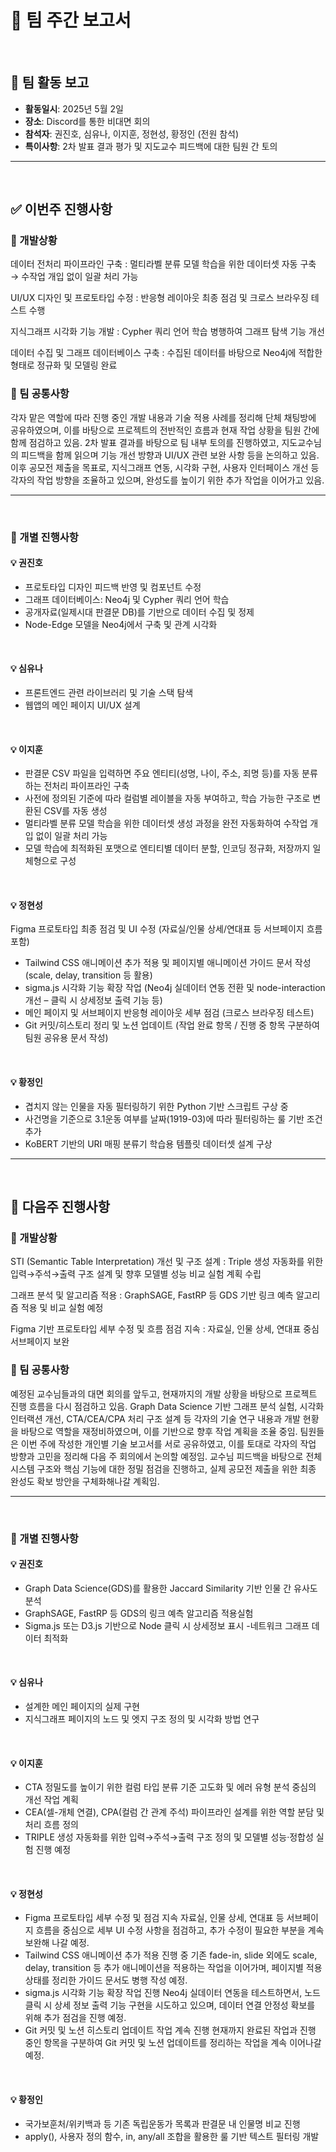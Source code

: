 # 📝 팀 주간 보고서

<br>

## 📍 팀 활동 보고

- **활동일시**: 2025년 5월 2일  
- **장소**: Discord를 통한 비대면 회의  
- **참석자**: 권진호, 심유나, 이지훈, 정현성, 황정인 (전원 참석)
- **특이사항**: 2차 발표 결과 평가 및 지도교수 피드백에 대한 팀원 간 토의

---

<br>

## ✅ 이번주 진행사항 

### 🔹 개발상황 

데이터 전처리 파이프라인 구축 : 멀티라벨 분류 모델 학습을 위한 데이터셋 자동 구축 → 수작업 개입 없이 일괄 처리 가능

UI/UX 디자인 및 프로토타입 수정 : 반응형 레이아웃 최종 점검 및 크로스 브라우징 테스트 수행

지식그래프 시각화 기능 개발 : Cypher 쿼리 언어 학습 병행하여 그래프 탐색 기능 개선

데이터 수집 및 그래프 데이터베이스 구축 : 수집된 데이터를 바탕으로 Neo4j에 적합한 형태로 정규화 및 모델링 완료


### 🔸 팀 공통사항 

각자 맡은 역할에 따라 진행 중인 개발 내용과 기술 적용 사례를 정리해 단체 채팅방에 공유하였으며, 이를 바탕으로 프로젝트의 전반적인 흐름과 현재 작업 상황을 팀원 간에 함께 점검하고 있음.
2차 발표 결과를 바탕으로 팀 내부 토의를 진행하였고, 지도교수님의 피드백을 함께 읽으며 기능 개선 방향과 UI/UX 관련 보완 사항 등을 논의하고 있음.
이후 공모전 제출을 목표로, 지식그래프 연동, 시각화 구현, 사용자 인터페이스 개선 등 각자의 작업 방향을 조율하고 있으며, 완성도를 높이기 위한 추가 작업을 이어가고 있음.

---

<br>

### 👤 개별 진행사항

#### 💡 권진호 

- 프로토타입 디자인 피드백 반영 및 컴포넌트 수정
- 그래프 데이터베이스: Neo4j 및 Cypher 쿼리 언어 학습
- 공개자료(일제시대 판결문 DB)를 기반으로 데이터 수집 및 정제
- Node-Edge 모델을 Neo4j에서 구축 및 관계 시각화



<br>

#### 💡 심유나 

- 프론트엔드 관련 라이브러리 및 기술 스택 탐색
- 웹앱의 메인 페이지 UI/UX 설계



<br>

#### 💡 이지훈 

- 판결문 CSV 파일을 입력하면 주요 엔티티(성명, 나이, 주소, 죄명 등)를 자동 분류하는 전처리 파이프라인 구축
- 사전에 정의된 기준에 따라 컬럼별 레이블을 자동 부여하고, 학습 가능한 구조로 변환된 CSV를 자동 생성
- 멀티라벨 분류 모델 학습을 위한 데이터셋 생성 과정을 완전 자동화하여 수작업 개입 없이 일괄 처리 가능
- 모델 학습에 최적화된 포맷으로 엔티티별 데이터 분할, 인코딩 정규화, 저장까지 일체형으로 구성



<br>

#### 💡 정현성 

Figma 프로토타입 최종 점검 및 UI 수정 (자료실/인물 상세/연대표 등 서브페이지 흐름 포함)
- Tailwind CSS 애니메이션 추가 적용 및 페이지별 애니메이션 가이드 문서 작성 (scale, delay, transition 등 활용)
- sigma.js 시각화 기능 확장 작업 (Neo4j 실데이터 연동 전환 및 node-interaction 개선 – 클릭 시 상세정보 출력 기능 등)
- 메인 페이지 및 서브페이지 반응형 레이아웃 세부 점검 (크로스 브라우징 테스트)
- Git 커밋/히스토리 정리 및 노션 업데이트 (작업 완료 항목 / 진행 중 항목 구분하여 팀원 공유용 문서 작성)



  
<br>

#### 💡 황정인 

- 겹치지 않는 인물을 자동 필터링하기 위한 Python 기반 스크립트 구상 중
- 사건명을 기준으로 3.1운동 여부를 날짜(1919-03)에 따라 필터링하는 룰 기반 조건 추가
- KoBERT 기반의 URI 매핑 분류기 학습용 템플릿 데이터셋 설계 구상



---

<br>

## 📌 다음주 진행사항

### 🔹 개발상황 

STI (Semantic Table Interpretation) 개선 및 구조 설계 : Triple 생성 자동화를 위한 입력→주석→출력 구조 설계 및 향후 모델별 성능 비교 실험 계획 수립

그래프 분석 및 알고리즘 적용 : GraphSAGE, FastRP 등 GDS 기반 링크 예측 알고리즘 적용 및 비교 실험 예정

Figma 기반 프로토타입 세부 수정 및 흐름 점검 지속 : 자료실, 인물 상세, 연대표 중심 서브페이지 보완




### 🔸 팀 공통사항 

예정된 교수님들과의 대면 회의를 앞두고, 현재까지의 개발 상황을 바탕으로 프로젝트 진행 흐름을 다시 점검하고 있음.
Graph Data Science 기반 그래프 분석 실험, 시각화 인터랙션 개선, CTA/CEA/CPA 처리 구조 설계 등 각자의 기술 연구 내용과 개발 현황을 바탕으로 역할을 재정비하였으며, 이를 기반으로 향후 작업 계획을 조율 중임. 팀원들은 이번 주에 작성한 개인별 기술 보고서를 서로 공유하였고, 이를 토대로 각자의 작업 방향과 고민을 정리해 다음 주 회의에서 논의할 예정임. 교수님 피드백을 바탕으로 전체 시스템 구조와 핵심 기능에 대한 정밀 점검을 진행하고, 실제 공모전 제출을 위한 최종 완성도 확보 방안을 구체화해나갈 계획임.




---

<br>

### 👤 개별 진행사항

#### 💡 권진호  

- Graph Data Science(GDS)를 활용한 Jaccard Similarity 기반 인물 간 유사도 분석 
- GraphSAGE, FastRP 등 GDS의 링크 예측 알고리즘 적용실험
- Sigma.js 또는 D3.js 기반으로 Node 클릭 시 상세정보 표시
-네트워크 그래프 데이터 최적화



<br>

#### 💡 심유나 

- 설계한 메인 페이지의 실제 구현
- 지식그래프 페이지의 노드 및 엣지 구조 정의 및 시각화 방법 연구



<br>

#### 💡 이지훈 

- CTA 정밀도를 높이기 위한 컬럼 타입 분류 기준 고도화 및 에러 유형 분석 중심의 개선 작업 계획
- CEA(셀-개체 연결), CPA(컬럼 간 관계 주석) 파이프라인 설계를 위한 역할 분담 및 처리 흐름 정의
- TRIPLE 생성 자동화를 위한 입력→주석→출력 구조 정의 및 모델별 성능·정합성 실험 진행 예정


<br>

#### 💡 정현성  

- Figma 프로토타입 세부 수정 및 점검 지속
자료실, 인물 상세, 연대표 등 서브페이지 흐름을 중심으로 세부 UI 수정 사항을 점검하고, 추가 수정이 필요한 부분을 계속 보완해 나갈 예정.
- Tailwind CSS 애니메이션 추가 적용 진행 중
기존 fade-in, slide 외에도 scale, delay, transition 등 추가 애니메이션을 적용하는 작업을 이어가며, 페이지별 적용 상태를 정리한 가이드 문서도 병행 작성 예정.
- sigma.js 시각화 기능 확장 작업 진행
Neo4j 실데이터 연동을 테스트하면서, 노드 클릭 시 상세 정보 출력 기능 구현을 시도하고 있으며, 데이터 연결 안정성 확보를 위해 추가 점검을 진행 예정.
- Git 커밋 및 노션 히스토리 업데이트 작업 계속 진행
현재까지 완료된 작업과 진행 중인 항목을 구분하여 Git 커밋 및 노션 업데이트를 정리하는 작업을 계속 이어나갈 예정.



<br>

#### 💡 황정인 

- 국가보훈처/위키백과 등 기존 독립운동가 목록과 판결문 내 인물명 비교 진행
- apply(), 사용자 정의 함수, in, any/all 조합을 활용한 룰 기반 텍스트 필터링 개발
